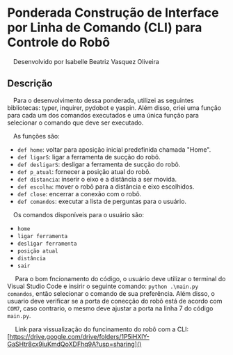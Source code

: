 # Ponderada Construção de Interface por Linha de Comando (CLI) para Controle do Robô

&emsp;Desenvolvido por Isabelle Beatriz Vasquez Oliveira

## Descrição

&emsp;Para o desenvolvimento dessa ponderada, utilizei as seguintes bibliotecas: typer, inquirer, pydobot e yaspin. Além disso, criei uma função para cada um dos comandos executados e uma única função para selecionar o comando que deve ser executado.

&emsp;As funções são:

- `def home`: voltar para aposição inicial predefinida chamada "Home".
- `def ligarS`: ligar a ferramenta de sucção do robô.
- `def desligarS`: desligar a ferramenta de sucção do robô.
- `def p_atual`: fornecer a posição atual do robô.
- `def distancia`: inserir o eixo e a distância a ser movida.
- `def escolha`: mover o robô para a distância e eixo escolhidos.
- `def close`: encerrar a conexão com o robô.
- `def comandos`: executar a lista de perguntas para o usuário.

&emsp;Os comandos disponíveis para o usuário são:

- `home`
- `ligar ferramenta`
- `desligar ferramenta`
- `posição atual`
- `distância`
- `sair`

&emsp; Para o bom fncionamento do código, o usuário deve utilizar o terminal do Visual Studio Code e insirir o seguinte comando: `python .\main.py comandos`, então selecionar o comando de sua preferência.
Além disso, o usuario deve verificar se a porta de conecção do robô está de acordo com `COM7`, caso contrario, o mesmo deve ajustar a porta na linha 7 do código `main.py`. 

&emsp; Link para vissualização do funcinamento do robô com a CLI: [https://drive.google.com/drive/folders/1P5iHXlY-GaSHtr8cx9iuKmdQoXDFhq9A?usp=sharing]()
